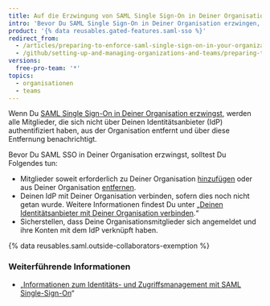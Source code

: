 ```yaml
---
title: Auf die Erzwingung von SAML Single Sign-On in Deiner Organisation vorbereiten
intro: 'Bevor Du SAML Single Sign-On in Deiner Organisation erzwingen, solltest Du die Mitgliedschaft Deiner Organisation überprüfen und die Verbindungseinstellungen zu Deinem Identitätsanbieter konfigurieren.'
product: '{% data reusables.gated-features.saml-sso %}'
redirect_from:
  - /articles/preparing-to-enforce-saml-single-sign-on-in-your-organization
  - /github/setting-up-and-managing-organizations-and-teams/preparing-to-enforce-saml-single-sign-on-in-your-organization
versions:
  free-pro-team: '*'
topics:
  - organisationen
  - teams
---
```

Wenn Du [SAML Single Sign-On in Deiner Organisation erzwingst](/articles/enabling-and-testing-saml-single-sign-on-for-your-organization), werden alle Mitglieder, die sich nicht über Deinen Identitätsanbieter (IdP) authentifiziert haben, aus der Organisation entfernt und über diese Entfernung benachrichtigt.

Bevor Du SAML SSO in Deiner Organisation erzwingst, solltest Du Folgendes tun:

- Mitglieder soweit erforderlich zu Deiner Organisation [hinzufügen](/articles/inviting-users-to-join-your-organization) oder aus Deiner Organisation [entfernen](/articles/removing-a-member-from-your-organization).
- Deinen IdP mit Deiner Organisation verbinden, sofern dies noch nicht getan wurde. Weitere Informationen findest Du unter „[Deinen Identitätsanbieter mit Deiner Organisation verbinden](/articles/connecting-your-identity-provider-to-your-organization).“
- Sicherstellen, dass Deine Organisationsmitglieder sich angemeldet und ihre Konten mit dem IdP verknüpft haben.

{% data reusables.saml.outside-collaborators-exemption %}

### Weiterführende Informationen

- „[Informationen zum Identitäts- und Zugriffsmanagement mit SAML Single-Sign-On](/articles/about-identity-and-access-management-with-saml-single-sign-on)“
